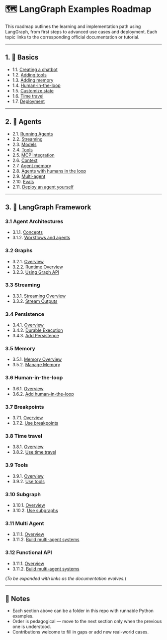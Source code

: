 # 🗺️ LangGraph Examples Roadmap

This roadmap outlines the learning and implementation path using LangGraph, from first steps to advanced use cases and deployment. Each topic links to the corresponding official documentation or tutorial.

---

## 1. 🧱 Basics

- 1.1. [Creating a chatbot](https://langchain-ai.github.io/langgraph/tutorials/get-started/1-build-basic-chatbot/#7-run-the-chatbot)  
- 1.2. [Adding tools](https://langchain-ai.github.io/langgraph/tutorials/get-started/2-add-tools/)  
- 1.3. [Adding memory](https://langchain-ai.github.io/langgraph/tutorials/get-started/3-add-memory/)  
- 1.4. [Human-in-the-loop](https://langchain-ai.github.io/langgraph/tutorials/get-started/4-human-in-the-loop/)  
- 1.5. [Customize state](https://langchain-ai.github.io/langgraph/tutorials/get-started/5-customize-state/)  
- 1.6. [Time travel](https://langchain-ai.github.io/langgraph/tutorials/get-started/6-time-travel/)  
- 1.7. [Deployment](https://langchain-ai.github.io/langgraph/tutorials/deployment/)  

---

## 2. 🤖 Agents

- 2.1. [Running Agents](https://langchain-ai.github.io/langgraph/agents/run_agents)  
- 2.2. [Streaming](https://langchain-ai.github.io/langgraph/agents/streaming/)  
- 2.3. [Models](https://langchain-ai.github.io/langgraph/agents/models/)  
- 2.4. [Tools](https://langchain-ai.github.io/langgraph/agents/tools/)  
- 2.5. [MCP integration](https://langchain-ai.github.io/langgraph/agents/mcp/)  
- 2.6. [Context](https://langchain-ai.github.io/langgraph/agents/context/)  
- 2.7. [Agent memory](https://langchain-ai.github.io/langgraph/agents/memory/)  
- 2.8. [Agents with humans in the loop](https://langchain-ai.github.io/langgraph/agents/human-in-the-loop/)  
- 2.9. [Multi-agent](https://langchain-ai.github.io/langgraph/agents/multi-agent/)  
- 2.10. [Evals](https://langchain-ai.github.io/langgraph/agents/evals/)  
- 2.11. [Deploy an agent yourself](https://langchain-ai.github.io/langgraph/agents/deployment/)  

---

## 3. 🧠 LangGraph Framework

### 3.1 Agent Architectures

- 3.1.1. [Concepts](https://langchain-ai.github.io/langgraph/concepts/agentic_concepts/)  
- 3.1.2. [Workflows and agents](https://langchain-ai.github.io/langgraph/tutorials/workflows/#parallelization)

### 3.2 Graphs

- 3.2.1. [Overview](https://langchain-ai.github.io/langgraph/concepts/low_level/)  
- 3.2.2. [Runtime Overview](https://langchain-ai.github.io/langgraph/concepts/pregel/)  
- 3.2.3. [Using Graph API](https://langchain-ai.github.io/langgraph/how-tos/graph-api/)

### 3.3 Streaming

- 3.3.1. [Streaming Overview](https://langchain-ai.github.io/langgraph/concepts/streaming/)  
- 3.3.2. [Stream Outputs](https://langchain-ai.github.io/langgraph/how-tos/streaming/)  

### 3.4 Persistence

- 3.4.1. [Overview](https://langchain-ai.github.io/langgraph/concepts/persistence/)  
- 3.4.2. [Durable Execution](https://langchain-ai.github.io/langgraph/concepts/durable_execution/)  
- 3.4.3. [Add Persistence](https://langchain-ai.github.io/langgraph/how-tos/persistence/)

### 3.5 Memory

- 3.5.1. [Memory Overview](https://langchain-ai.github.io/langgraph/concepts/memory/)  
- 3.5.2. [Manage Memory](https://langchain-ai.github.io/langgraph/how-tos/memory/)

### 3.6 Human-in-the-loop

- 3.6.1. [Overview](https://langchain-ai.github.io/langgraph/concepts/human_in_the_loop/)
- 3.6.2. [Add human-in-the-loop](https://langchain-ai.github.io/langgraph/how-tos/human_in_the_loop/add-human-in-the-loop/)

### 3.7 Breakpoints

- 3.7.1. [Overview](https://langchain-ai.github.io/langgraph/concepts/breakpoints/)
- 3.7.2. [Use breakpoints](https://langchain-ai.github.io/langgraph/how-tos/human_in_the_loop/breakpoints/)

### 3.8 Time travel

- 3.8.1. [Overview](https://langchain-ai.github.io/langgraph/concepts/time-travel/)
- 3.8.2. [Use time travel](https://langchain-ai.github.io/langgraph/how-tos/human_in_the_loop/time-travel/)

### 3.9 Tools

- 3.9.1. [Overview](https://langchain-ai.github.io/langgraph/concepts/tools/)
- 3.9.2. [Use tools](https://langchain-ai.github.io/langgraph/how-tos/tool-calling/)

### 3.10 Subgraph

- 3.10.1. [Overview](https://langchain-ai.github.io/langgraph/concepts/subgraphs/)
- 3.10.2. [Use subgraphs](https://langchain-ai.github.io/langgraph/how-tos/subgraph/)

### 3.11 Multi Agent

- 3.11.1. [Overview](https://langchain-ai.github.io/langgraph/concepts/multi_agent/)
- 3.11.2. [Build multi-agent systems](https://langchain-ai.github.io/langgraph/how-tos/multi_agent/)

### 3.12 Functional API

- 3.11.1. [Overview](https://langchain-ai.github.io/langgraph/concepts/functional_api/)
- 3.11.2. [Build multi-agent systems](https://langchain-ai.github.io/langgraph/how-tos/use-functional-api/)

(*To be expanded with links as the documentation evolves.*)

---

## 🧭 Notes

- Each section above can be a folder in this repo with runnable Python examples.
- Order is pedagogical — move to the next section only when the previous one is understood.
- Contributions welcome to fill in gaps or add new real-world cases.

